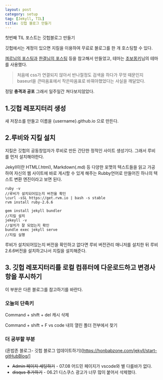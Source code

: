 ```yaml
---
layout: post
category: setup
tag: [Jekyll, TIL]
title: 깃헙 블로그 만들기
---
```


<div class="message">
  첫번째 TIL 포스트는 깃헙블로그 만들기 
</div>

깃헙에서는 계정이 있으면 지킬을 이용하여 무료로 블로그를 한 개 호스팅할 수 있다. 

 <a href="https://velog.io/@shg4821/%EA%B9%83%ED%97%88%EB%B8%8C-%EB%B8%94%EB%A1%9C%EA%B7%B8-%EB%A7%8C%EB%93%A4%EA%B8%B0-1">껴르님의 포스팅과</a> <a href="https://velog.io/@shg4821/%EA%B9%83%ED%97%88%EB%B8%8C-%EB%B8%94%EB%A1%9C%EA%B7%B8-%EB%A7%8C%EB%93%A4%EA%B8%B0-1">한결님의 포스팅</a> 등을 참고해서 만들었고, 테마는 <a href="https://wayhome25.github.io/">초보몽키</a>님의 테마를 사용했다. 

> 처음에 css가 연결되지 않아서 반나절정도 검색을 하다가 무엇 때문인지 baseurl을 큰따옴표에서 작은따옴표로 바꿔야했었다는 사실을 깨달았다. 

정말 **충격과 공포** 그래서 일주일간 쳐다보지않았다.
## 1.깃헙 레포지터리 생성

새 저장소를 만들고 이름을 {username}.github.io 으로 만든다.

## 2.루비와 지킬 설치 

지킬은 깃헙의 공동창업자가 루비로 만든 간단한 정적인 사이트 생성기다. 그래서 루비를 먼저 설치해야한다. 

Jekyll이란 HTML(.html), Markdown(.md) 등 다양한 포맷의 텍스트들을 읽고 가공하여 자신의 웹 사이트에 바로 게시할 수 있게 해주는 Rubby언어로 만들어진 하나의 텍스트 변환 엔진이라고 보면 된다.

```
ruby -v
//루비가 설치되어있는지 버전을 확인
\curl -sSL https://get.rvm.io | bash -s stable
rvm install ruby-2.6.6
```

```
gem install jekyll bundler
//지킬 설치
jekeyll -v
//설치가 잘 되었는지 확인
bundle exec jekyll serve
//지킬 실행
```


루비가 설치되어있는지 버전을 확인하고 없다면 루비 버전관리 매니저를 설치한 뒤 루비 2.6.6버전을 설치하고나서 지킬을 설치해준다.
## 3. 깃헙 레포지터리를 로컬 컴퓨터에 다운로드하고 변경사항을 푸시하기

이 부분은 다른 블로그를 참고하기를 바란다.
### 오늘의 단축키

Command + shift + del 캐시 삭제

Command + shift + F   vs code 내의 열린 폴더 전부에서 찾기

### 더 공부할 부분

(혼밥존 블로그- 깃헙 블로그 업데이트하기)[https://honbabzone.com/jekyll/start-gitHubBlog/]
- <del>Admin 페이지 세팅하기</del> - 07.08 어드민 페이지가 vscode와 별 다를바가 없다.
- <del>disqus 추가하기</del> - 06.21 디스쿠스 광고가 너무 많이 붙어서 삭제했다. 